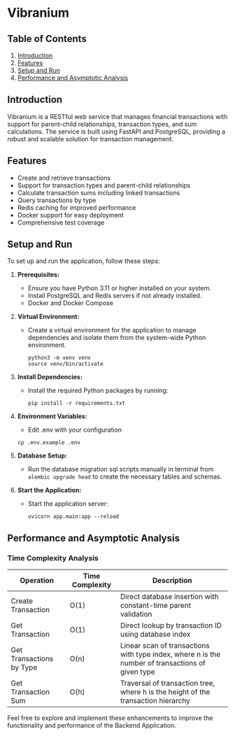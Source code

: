 # Vibranium

## Table of Contents
1. [Introduction](#introduction)
2. [Features](#features)
3. [Setup and Run](#setup-and-run)
4. [Performance and Asymptotic Analysis](#peformance)

## Introduction

Vibranium is a RESTful web service that manages financial transactions with support for parent-child relationships, transaction types, and sum calculations. The service is built using FastAPI and PostgreSQL, providing a robust and scalable solution for transaction management.

## Features
 - Create and retrieve transactions
 - Support for transaction types and parent-child relationships
 - Calculate transaction sums including linked transactions
 - Query transactions by type
 - Redis caching for improved performance
 - Docker support for easy deployment
 - Comprehensive test coverage

## Setup and Run

To set up and run the application, follow these steps:

1. **Prerequisites:**
   - Ensure you have Python 3.11 or higher installed on your system.
   - Install PostgreSQL and Redis servers if not already installed.
   - Docker and Docker Compose

2. **Virtual Environment:**
   - Create a virtual environment for the application to manage dependencies and isolate them from the system-wide Python environment.
        ```
        python3 -m venv venv
        source venv/bin/activate
        ```

3. **Install Dependencies:**
   - Install the required Python packages by running:
     ```
     pip install -r requirements.txt
     ```

4. **Environment Variables:**
    - Edit .env with your configuration
    ```
    cp .env.example .env
    ```
5. **Database Setup:**
   - Run the database migration sql scripts manually in terminal from `alembic upgrade head` to create the necessary tables and schemas.

6. **Start the Application:**
   - Start the application server:
     ```
     uvicorn app.main:app --reload
     ```

## Performance and Asymptotic Analysis

### Time Complexity Analysis

| Operation | Time Complexity | Description |
|-----------|----------------|-------------|
| Create Transaction | O(1) | Direct database insertion with constant-time parent validation |
| Get Transaction | O(1) | Direct lookup by transaction ID using database index |
| Get Transactions by Type | O(n) | Linear scan of transactions with type index, where n is the number of transactions of given type |
| Get Transaction Sum | O(h) | Traversal of transaction tree, where h is the height of the transaction hierarchy |


Feel free to explore and implement these enhancements to improve the functionality and performance of the Backend Application.
